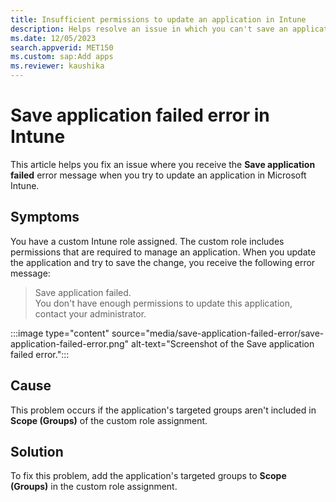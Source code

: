 ```yaml
---
title: Insufficient permissions to update an application in Intune
description: Helps resolve an issue in which you can't save an application in Microsoft Intune when you have a custom Intune role assigned.
ms.date: 12/05/2023
search.appverid: MET150
ms.custom: sap:Add apps
ms.reviewer: kaushika
---
```

# Save application failed error in Intune

This article helps you fix an issue where you receive the **Save application failed** error message when you try to update an application in Microsoft Intune.

## Symptoms

You have a custom Intune role assigned. The custom role includes permissions that are required to manage an application. When you update the application and try to save the change, you receive the following error message:

> Save application failed.  
> You don't have enough permissions to update this application, contact your administrator.

:::image type="content" source="media/save-application-failed-error/save-application-failed-error.png" alt-text="Screenshot of the Save application failed error.":::

## Cause

This problem occurs if the application's targeted groups aren't included in **Scope (Groups)** of the custom role assignment.

## Solution

To fix this problem, add the application's targeted groups to **Scope (Groups)** in the custom role assignment.
